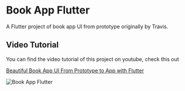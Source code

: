 # Book App Flutter

A Flutter project of book app UI from prototype originally by Travis.

## Video Tutorial

You can find the video tutorial of this project on youtube, check this out

[Beautiful Book App UI From Prototype to App with Flutter](https://youtu.be/vyugtXBUaCU) 

![Book App Flutter](https://raw.githubusercontent.com/putraxor/flutter-book-app/master/art/thumbnail.png)